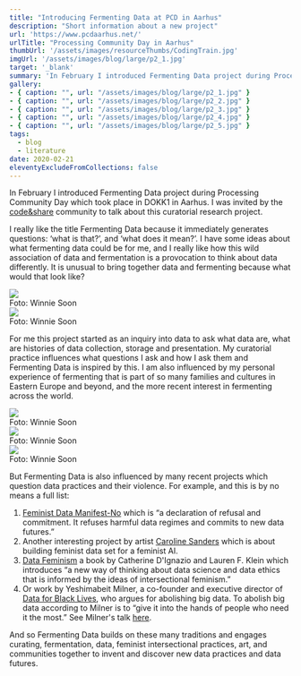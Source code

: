 ```yaml
---
title: "Introducing Fermenting Data at PCD in Aarhus"
description: "Short information about a new project"
url: 'https://www.pcdaarhus.net/'
urlTitle: "Processing Community Day in Aarhus"
thumbUrl: '/assets/images/resourceThumbs/CodingTrain.jpg'
imgUrl: '/assets/images/blog/large/p2_1.jpg'
target: '_blank'
summary: 'In February I introduced Fermenting Data project during Processing Community Day which took place in DOKK1 in Aarhus. I was invited by the code&share community to talk about this curatorial research project.'
gallery: 
- { caption: "", url: "/assets/images/blog/large/p2_1.jpg" }
- { caption: "", url: "/assets/images/blog/large/p2_2.jpg" }
- { caption: "", url: "/assets/images/blog/large/p2_3.jpg" }
- { caption: "", url: "/assets/images/blog/large/p2_4.jpg" }
- { caption: "", url: "/assets/images/blog/large/p2_5.jpg" }
tags:
  - blog
  - literature
date: 2020-02-21
eleventyExcludeFromCollections: false
---
```



In February I introduced Fermenting Data project during Processing Community Day which took place in DOKK1 in Aarhus. I was invited by the [code&share](https://codeandshare.net/) community to talk about this curatorial research project. 

I really like the title Fermenting Data because it immediately generates questions: ‘what is that?’, and ‘what does it mean?’. I have some ideas about what fermenting data could be for me, and I really like how this wild association of data and fermentation is a provocation to think about data differently. It is unusual to bring together data and fermenting because what would that look like?

<div class="fullWidthHalfImage">
  <div class='imgWrap left'>
    <img src="/assets/images/blog/large/p2_1.jpg">
    <div class="photoCreditNew">Foto: Winnie Soon</div>
  </div>
  <div class='imgWrap right'>
    <img src="/assets/images/blog/large/p2_2.jpg">
    <div class="photoCreditNew">Foto: Winnie Soon</div>
  </div>
</div>

For me this project started as an inquiry into data to ask what data are, what are histories of data collection, storage and presentation. My curatorial practice influences what questions I ask and how I ask them and Fermenting Data is inspired by this. I am also influenced by my personal experience of fermenting that is part of so many families and cultures in Eastern Europe and beyond, and the more recent interest in fermenting across the world.

<div class="flexImgWrapper">
  <div class='flexImgWrap'>
    <img src="/assets/images/blog/large/p2_3.jpg"/>
    <div class="photoCreditNew">Foto: Winnie Soon</div>
  </div>
  <div class='flexImgWrap'>
    <img src="/assets/images/blog/large/p2_4.jpg"/>
    <div class="photoCreditNew">Foto: Winnie Soon</div>
  </div>
  <div class='flexImgWrap'>
    <img src="/assets/images/blog/large/p2_5.jpg"/>
    <div class="photoCreditNew">Foto: Winnie Soon</div>
  </div>
</div>

But Fermenting Data is also influenced by many recent projects which question data practices and their violence. For example, and this is by no means a full list:
1) [Feminist Data Manifest-No](https://www.manifestno.com/) which is “a declaration of refusal and commitment. It refuses harmful data regimes and commits to new data futures.” 
2) Another interesting project by artist [Caroline Sanders](https://schloss-post.com/building-feminist-data-set-feminist-ai/) which is about building feminist data set for a feminist AI. 
3) [Data Feminism](https://data-feminism.mitpress.mit.edu/) a book by Catherine D'Ignazio and Lauren F. Klein  which introduces “a new way of thinking about data science and data ethics that is informed by the ideas of intersectional feminism.” 
4) Or work by Yeshimabeit Milner, a co-founder and executive director of [Data for Black Lives](http://d4bl.org/), who argues for abolishing big data. To abolish big data according to Milner is to “give it into the hands of people who need it the most.” See Milner's talk [here](https://www.youtube.com/watch?v=9YnTyCrZ6jY&feature=emb_logo).

And so Fermenting Data builds on these many traditions and engages curating, fermentation, data, feminist intersectional practices, art, and communities together to invent and discover new data practices and data futures. 